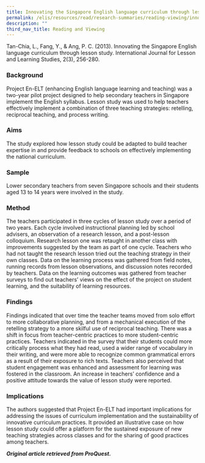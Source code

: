 ```yaml
---
title: Innovating the Singapore English language curriculum through lesson study
permalink: /elis/resources/read/research-summaries/reading-viewing/innovating-english-language-curriculum/
description: ""
third_nav_title: Reading and Viewing
---
```

Tan-Chia, L., Fang, Y., & Ang, P. C. (2013). Innovating the Singapore English language curriculum through lesson study. International Journal for Lesson and Learning Studies, 2(3), 256-280.

### Background

Project En-ELT (enhancing English language learning and teaching) was a two-year pilot project designed to help secondary teachers in Singapore implement the English syllabus. Lesson study was used to help teachers effectively implement a combination of three teaching strategies: retelling, reciprocal teaching, and process writing.

### Aims

The study explored how lesson study could be adapted to build teacher expertise in and provide feedback to schools on effectively implementing the national curriculum.

### Sample

Lower secondary teachers from seven Singapore schools and their students aged 13 to 14 years were involved in the study.

### Method

The teachers participated in three cycles of lesson study over a period of two years. Each cycle involved instructional planning led by school advisers, an observation of a research lesson, and a post-lesson colloquium. Research lesson one was retaught in another class with improvements suggested by the team as part of one cycle. Teachers who had not taught the research lesson tried out the teaching strategy in their own classes. Data on the learning process was gathered from field notes, running records from lesson observations, and discussion notes recorded by teachers. Data on the learning outcomes was gathered from teacher surveys to find out teachers’ views on the effect of the project on student learning, and the suitability of learning resources.

### Findings

Findings indicated that over time the teacher teams moved from solo effort to more collaborative planning, and from a mechanical execution of the retelling strategy to a more skilful use of reciprocal teaching. There was a shift in focus from teacher-centric practices to more student-centric practices. Teachers indicated in the survey that their students could more critically process what they had read, used a wider range of vocabulary in their writing, and were more able to recognize common grammatical errors as a result of their exposure to rich texts. Teachers also perceived that student engagement was enhanced and assessment for learning was fostered in the classroom. An increase in teachers’ confidence and a positive attitude towards the value of lesson study were reported.

### Implications

The authors suggested that Project En-ELT had important implications for addressing the issues of curriculum implementation and the sustainability of innovative curriculum practices. It provided an illustrative case on how lesson study could offer a platform for the sustained exposure of new teaching strategies across classes and for the sharing of good practices among teachers.  


_**Original article retrieved from ProQuest.**_  
